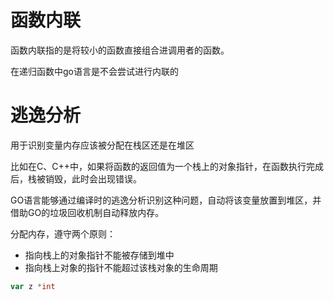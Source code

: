 # 函数内联

函数内联指的是将较小的函数直接组合进调用者的函数。

在递归函数中go语言是不会尝试进行内联的

# 逃逸分析

用于识别变量内存应该被分配在栈区还是在堆区

比如在C、C++中，如果将函数的返回值为一个栈上的对象指针，在函数执行完成后，栈被销毁，此时会出现错误。

GO语言能够通过编译时的逃逸分析识别这种问题，自动将该变量放置到堆区，并借助GO的垃圾回收机制自动释放内存。

分配内存，遵守两个原则：
- 指向栈上的对象指针不能被存储到堆中
- 指向栈上对象的指针不能超过该栈对象的生命周期

```go
var z *int

```